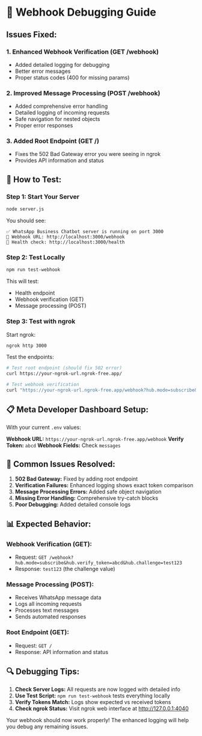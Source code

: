 # 🔧 Webhook Debugging Guide

## Issues Fixed:

### 1. **Enhanced Webhook Verification (GET /webhook)**
- Added detailed logging for debugging
- Better error messages
- Proper status codes (400 for missing params)

### 2. **Improved Message Processing (POST /webhook)**
- Added comprehensive error handling
- Detailed logging of incoming requests
- Safe navigation for nested objects
- Proper error responses

### 3. **Added Root Endpoint (GET /)**
- Fixes the 502 Bad Gateway error you were seeing in ngrok
- Provides API information and status

## 🧪 How to Test:

### Step 1: Start Your Server
```bash
node server.js
```

You should see:
```
✅ WhatsApp Business Chatbot server is running on port 3000
🔗 Webhook URL: http://localhost:3000/webhook
💚 Health check: http://localhost:3000/health
```

### Step 2: Test Locally
```bash
npm run test-webhook
```

This will test:
- Health endpoint
- Webhook verification (GET)
- Message processing (POST)

### Step 3: Test with ngrok
Start ngrok:
```bash
ngrok http 3000
```

Test the endpoints:
```bash
# Test root endpoint (should fix 502 error)
curl https://your-ngrok-url.ngrok-free.app/

# Test webhook verification
curl "https://your-ngrok-url.ngrok-free.app/webhook?hub.mode=subscribe&hub.verify_token=abcd&hub.challenge=test123"
```

## 📋 Meta Developer Dashboard Setup:

With your current `.env` values:

**Webhook URL:** `https://your-ngrok-url.ngrok-free.app/webhook`
**Verify Token:** `abcd`
**Webhook Fields:** Check `messages`

## 🚨 Common Issues Resolved:

1. **502 Bad Gateway:** Fixed by adding root endpoint
2. **Verification Failures:** Enhanced logging shows exact token comparison
3. **Message Processing Errors:** Added safe object navigation
4. **Missing Error Handling:** Comprehensive try-catch blocks
5. **Poor Debugging:** Added detailed console logs

## 📊 Expected Behavior:

### Webhook Verification (GET):
- Request: `GET /webhook?hub.mode=subscribe&hub.verify_token=abcd&hub.challenge=test123`
- Response: `test123` (the challenge value)

### Message Processing (POST):
- Receives WhatsApp message data
- Logs all incoming requests
- Processes text messages
- Sends automated responses

### Root Endpoint (GET):
- Request: `GET /`
- Response: API information and status

## 🔍 Debugging Tips:

1. **Check Server Logs:** All requests are now logged with detailed info
2. **Use Test Script:** `npm run test-webhook` tests everything locally
3. **Verify Tokens Match:** Logs show expected vs received tokens
4. **Check ngrok Status:** Visit ngrok web interface at http://127.0.0.1:4040

Your webhook should now work properly! The enhanced logging will help you debug any remaining issues.
